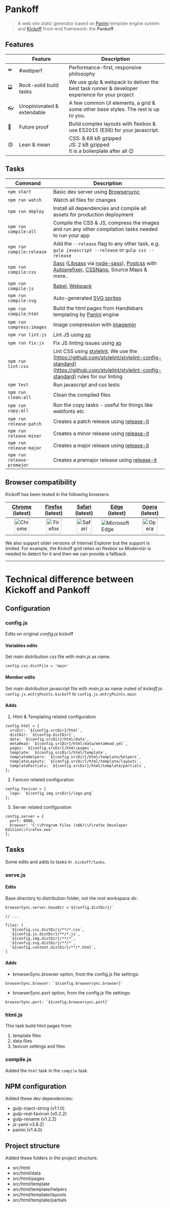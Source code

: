 # Pankoff

> A web site static generator based on [Panini](https://github.com/zurb/panini) template engine system and  [Kickoff](https://github.com/TryKickoff/kickoff) front-end framework: the **Pankoff**.


## Features
|                	| Feature                    	| Description                                                                                   	|
|----------------	|----------------------------	|-----------------------------------------------------------------------------------------------	|
| :fast_forward: 	| #webperf                   	| Performance-first, responsive philosophy                                                      	|
| :oncoming_bus: 	| Rock-solid build tasks     	| We use gulp & webpack to deliver the best task runner & developer experience for your project 	|
| :eyeglasses:   	| Unopinionated & extendable 	| A few common UI elements, a grid & some other base styles. The rest is up to you.             	|
| :crystal_ball: 	| Future proof               	| Build complex layouts with flexbox & use ES2015 (ES6) for your javascript.                                                  	|
| :angry:        	| Lean & mean                	| CSS: 8.68 kB gzipped<br> JS: 2 kB gzipped<br> It is a boilerplate after all :wink:                 	|

## Tasks
| Command | Description |
|----------------------------|---------------------------------------------------------------------------------------------------------------------------------------------------------------------------------------------------------------------------------------------------------------------------------------------|
| `npm start` | Basic dev server using [Browsersync](http://www.browsersync.io/) |
| `npm run watch` | Watch all files for changes |
| `npm run deploy` | Install all dependencies and compile all assets for production deployment |
| `npm run compile:all` | Compile the CSS & JS, compress the images and run any other compilation tasks needed to run your app |
| `npm run compile:release` | Add the `--release` flag to any other task, e.g. `gulp javascript --release` or `gulp css --release` |
| `npm run compile:css` | [Sass](http://sass-lang.com/) ([Libsass](http://sass-lang.com/libsass) via [node-sass](https://github.com/sass/node-sass)), [Postcss](http://postcss.org/) with [Autoprefixer](https://github.com/postcss/autoprefixer), [CSSNano](https://github.com/ben-eb/cssnano), Source Maps & more.. |
| `npm run compile:js` | [Babel](http://babeljs.io/), [Webpack](http://webpack.github.io/) |
| `npm run compile:svg` | Auto-generated [SVG sprites](https://github.com/w0rm/gulp-svgstore) |
| `npm run compile:html` | Build the html pages from Handlebars templating by [Panini](https://github.com/zurb/panini) engine |
| `npm run compress:images` | Image compression with [imagemin](https://www.npmjs.com/package/gulp-imagemin) |
| `npm run lint:js` | Lint JS using [xo](https://github.com/sindresorhus/xo) |
| `npm run fix:js` | Fix JS linting issues using [xo](https://github.com/sindresorhus/xo) |
| `npm run lint:css` | Lint CSS using [stylelint](https://github.com/stylelint/stylelint). We use the [https://github.com/stylelint/stylelint-config-standard](https://github.com/stylelint/stylelint-config-standard) rules for our linting |
| `npm test` | Run javascript and css tests |
| `npm run clean:all` | Clean the compiled files |
| `npm run copy:all` | Run the copy tasks - useful for things like webfonts etc |
| `npm run release-patch` | Creates a patch release using [release-it](https://github.com/webpro/release-it) |
| `npm run release-minor` | Creates a minor release using [release-it](https://github.com/webpro/release-it) |
| `npm run release-major` | Creates a major release using [release-it](https://github.com/webpro/release-it) |
| `npm run release-premajor` | Creates a premajor release using [release-it](https://github.com/webpro/release-it) |

## Browser compatibility
Kickoff has been tested in the following browsers:

| [Chrome](https://www.google.com/chrome/) (latest) | [Firefox](https://www.mozilla.org/en-GB/firefox/new/) (latest) | [Safari](https://www.apple.com/safari/) (latest) | [Edge](http://www.microsoft.com/en-us/windows/microsoft-edge) (latest) | [Opera](https://www.opera.com/) (latest) |
|:----------------------------------------------------------------------------------------------------------------------------:|:-------------------------------------------------------------------------------------------------------------------------------:|:----------------------------------------------------------------------------------------------------------------------------:|------------------------------------------------------------------------|:-------------------------------------------------------------------------------------------------------------------------:|
| <img src="https://raw.githubusercontent.com/alrra/browser-logos/master/src/chrome/chrome_64x64.png" width="48" alt="Chrome"> | <img src="https://raw.githubusercontent.com/alrra/browser-logos/master/src/firefox/firefox_64x64.png" width="48" alt="Firefox"> | <img src="https://raw.githubusercontent.com/alrra/browser-logos/master/src/safari/safari_64x64.png" width="48" alt="Safari"> | <img src="https://raw.githubusercontent.com/alrra/browser-logos/master/src/edge/edge_64x64.png" alt="Microsoft Edge"> | <img src="https://raw.githubusercontent.com/alrra/browser-logos/master/src/opera/opera_64x64.png" width="48" alt="Opera"> |

We also support older versions of Internet Explorer but the support is limited. For example, the Kickoff grid relies on flexbox so Modernizr is needed to detect for it and then we can provide a fallback.

---

# Technical difference between Kickoff and Pankoff

## Configuration

### config.js
Edits on original _config.js_ kickoff

#### Variables edits
Set main distribution css file with *main.js* as name.  
```
config.css.distFile = 'main'
```

#### Member edits
Set  main distribution javascript file with *main.js* as name insted of *kickoff.js*:  
`config.js.entryPoints.kickoff` to `config.js.entryPoints.main`  


#### Adds
1. Html & Templating related configuration  
  
```
config.html = { 
  srcDir: `${config.srcDir}/html`,  
  distDir: `${config.distDir}`,  
  data: `${config.srcDir}/html/data`,  
  metaHead: `${config.srcDir}/html/data/metaHead.yml`,  
  pages: `${config.srcDir}/html/pages`,  
  template: `${config.srcDir}/html/template`,  
  templateHelpers: `${config.srcDir}/html/template/helpers`,  
  templateLayouts: `${config.srcDir}/html/template/layouts`,  
  templatePartials: `${config.srcDir}/html/template/partials`,  
}; 
```
2. Favicon related configuration
```
config.favicon = {
  logo: `${config.img.srcDir}/logo.png`
};
```
3. Server related configuration
```
config.server = {
  port: 8000,
  browser: 'C:\\Program Files (x86)\\Firefox Developer Edition\\firefox.exe'
};
```

## Tasks
Some edits and adds to tasks in `.kickoff/tasks`.  

### serve.js

#### Edits
Base directory to distribution folder, not the root workspace dir:
```
browserSync.server.baseDir =`${config.distDir}/`
  
// ...  
  
files: [
  `${config.css.distDir}/**/*.css`,
  `${config.js.distDir}/**/*.js`,
  `${config.img.distDir}/**/*`,
  `${config.svg.distDir}/**/*`,
  `${config.content.distDir}/**/*.html`,
]
```
#### Adds

* browserSync.browser option, from the config.js file settings:
```
browserSync.browser: `${config.browsersync.browser}`
```
* browserSync.port option, from the config.js file settings:
```
browserSync.port: `${config.browsersync.port}`
```

### html.js
This task build html pages from: 
1. template files
2. data files
3. favicon settings and files

### compile.js
Added the `html` task in the `compile` task.

## NPM configuration
Added these dev dependencies:
* gulp-inject-string (v1.1.0)
* gulp-real-favicon (v0.2.2)
* gulp-rename (v1.2.2)
* js-yaml v3.8.2)
* panini (v1.4.0)

## Project structure
Added these folders in the project structure:
* src/html
* src/html/data
* src/html/pages
* src/html/template
* src/html/template/helpers
* src/html/template/layouts
* src/html/template/partials
